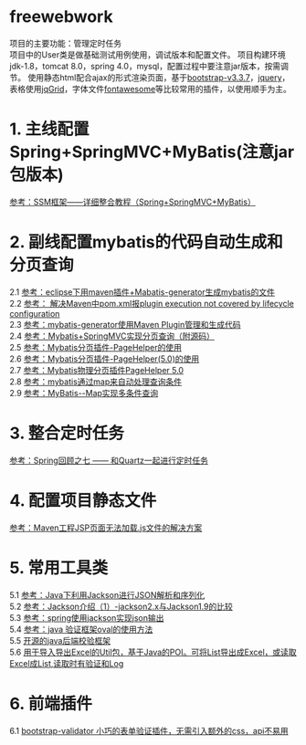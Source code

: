 # freewebwork
项目的主要功能：管理定时任务<br>
项目中的User类是做基础测试用例使用，调试版本和配置文件。
项目构建环境jdk-1.8，tomcat 8.0，spring 4.0，mysql，配置过程中要注意jar版本，按需调节。
使用静态html配合ajax的形式渲染页面，基于[bootstrap-v3.3.7](http://www.bootcss.com/)，[jquery](https://jquery.com/)，表格使用[jqGrid](http://www.guriddo.net/demo/bootstrap/)，字体文件[fontawesome](http://fontawesome.dashgame.com/)等比较常用的插件，以使用顺手为主。
# 1. 主线配置Spring+SpringMVC+MyBatis(注意jar包版本)
[参考：SSM框架——详细整合教程（Spring+SpringMVC+MyBatis）](http://blog.csdn.net/zhshulin/article/details/37956105) 
# 2. 副线配置mybatis的代码自动生成和分页查询
2.1 [参考：eclipse下用maven插件+Mabatis-generator生成mybatis的文件](http://blog.csdn.net/donggang1992/article/details/50847484)<br>
2.2 [参考： 解决Maven中pom.xml报plugin execution not covered by lifecycle configuration ](http://blog.csdn.net/zouxucong/article/details/53786752)<br>
2.3 [参考：mybatis-generator使用Maven Plugin管理和生成代码](http://liyunpeng.iteye.com/blog/1987818)<br>
2.4 [参考：Mybatis+SpringMVC实现分页查询（附源码）](http://www.cnblogs.com/zhangtan/p/5846955.html)<br>
2.5 [参考：Mybatis分页插件-PageHelper的使用](http://blog.csdn.net/u012728960/article/details/50791343)<br>
2.6 [参考：Mybatis分页插件-PageHelper(5.0)的使用](http://blog.csdn.net/u014695188/article/details/65629225)<br>
2.7 [参考：Mybatis物理分页插件PageHelper 5.0](http://blog.csdn.net/wzyxdwll/article/details/66473466)<br>
2.8 [参考：mybatis通过map来自动处理查询条件](http://www.jianshu.com/p/e33993f328f3)<br>
2.9 [参考：MyBatis--Map实现多条件查询](http://blog.csdn.net/sinat_27115575/article/details/70144177)
# 3. 整合定时任务
[参考：Spring回顾之七 —— 和Quartz一起进行定时任务](http://veiking.iteye.com/blog/2371511)
# 4. 配置项目静态文件
[参考：Maven工程JSP页面无法加载.js文件的解决方案](http://blog.csdn.net/javaee_sunny/article/details/52513160)
# 5. 常用工具类
5.1 [参考：Java下利用Jackson进行JSON解析和序列化](http://blog.csdn.net/accountwcx/article/details/24585987)<br>
5.2 [参考：Jackson介绍（1）-jackson2.x与Jackson1.9的比较](http://blog.csdn.net/u011179993/article/details/46454059)<br>
5.3 [参考：spring使用jackson实现json输出](http://blog.chinaunix.net/uid-192452-id-3967223.html)<br>
5.4 [参考：java 验证框架oval的使用方法](http://blog.csdn.net/neweastsun/article/details/50473717)<br>
5.5 [开源的java后端校验框架](http://oval.sourceforge.net/)<br>
5.6 [用于导入导出Excel的Util包，基于Java的POI。可将List<Bean>导出成Excel，或读取Excel成List<Bean>,读取时有验证和Log](https://github.com/SargerasWang/ExcelUtil)
# 6. 前端插件
6.1 [bootstrap-validator 小巧的表单验证插件，无需引入额外的css，api不易用](https://github.com/1000hz/bootstrap-validator)